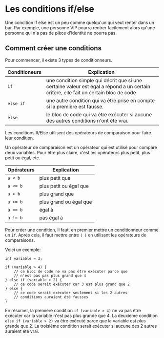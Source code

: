 # Les conditions if/else
Une condition if else est un peu comme quelqu'un qui veut renter dans un bar. Par exemple, une personne VIP pourra rentrer facilement alors qu'une personne qui n'a pas de pièce d'identité ne pourra pas.


## Comment créer une conditions

Pour commencer, il existe 3 types de conditionneurs.

|Conditioneurs| Explication |
|--|--|
| `if` | une condition simple qui décrit que si une certaine valeur	 est égal a répond a un certain critère, elle fait un certain bloc de code 
| `else if` | une autre condition qui va être prise en compte si la première est fausse.
| `else` | le bloc de code qui va être exécuter si aucune des autres conditions n'ont été vrai.

Les conditions If/Else utilisent des opérateurs de comparaison pour faire leur condition. 

Un opérateur de comparaison est un opérateur qui est utilisé pour comparé deux variables. Pour être plus claire, c'est les opérateurs plus petit, plus petit ou égal, etc. 

| Opérateurs | Explication |
|--|--|
| `a < b` | plus petit que |
| `a <= b` | plus petit ou égal que |
| `a > b` | plus grand que |
| `a >= b` | plus grand ou égal que|
| `a == b` | égal à|
| `a != b` | pas égal à|



Pour créer une condition, Il faut, en premier mettre un conditionneur comme un  `if`. Après cela, il faut mettre entre `( )` en utilisant les opérateurs de comparaisons.

Voici un exemple: 

    int variable = 3;
	
	if (variable > 4) {
		// ce bloc de code ne va pas être exécuter parce que
		// n'est pas pas plus grand que 4 
	} else if (variable > 2) {
		// ce code serait exécuter car 3 est plus grand que 2
	} else {
		// ce code serait exécuter seulement si les 2 autres
		// conditions auraient été fausses
	}

En résumer, la première condition `if (variable > 4)` ne va pas être exécuter car la variable n'est pas plus grande que 4. La deuxième condition `else if (variable > 2)` va être exécuté parce que la variable est plus grande que 2. La troisième condition serait exécuter si aucune des 2 autres auraient été vrai.